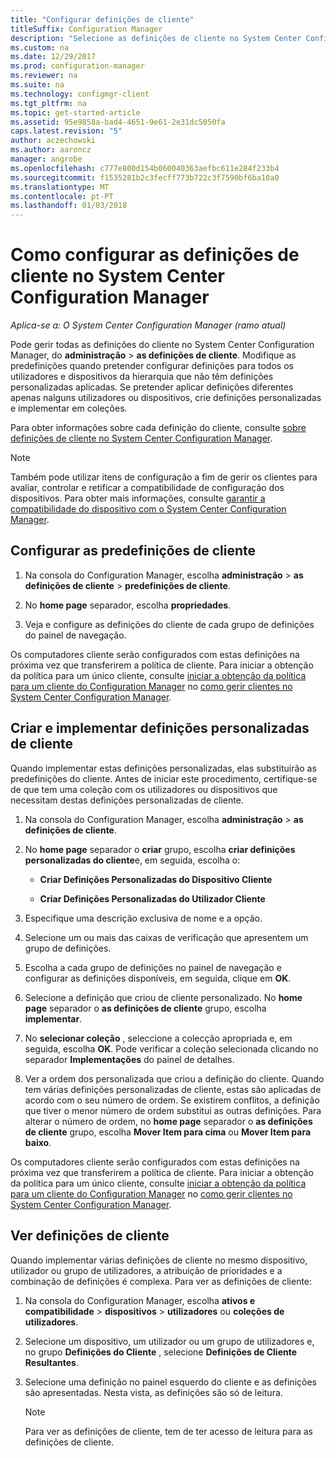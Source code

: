 ```yaml
---
title: "Configurar definições de cliente"
titleSuffix: Configuration Manager
description: "Selecione as definições de cliente no System Center Configuration Manager."
ms.custom: na
ms.date: 12/29/2017
ms.prod: configuration-manager
ms.reviewer: na
ms.suite: na
ms.technology: configmgr-client
ms.tgt_pltfrm: na
ms.topic: get-started-article
ms.assetid: 95e9858a-bad4-4651-9e61-2e31dc5050fa
caps.latest.revision: "5"
author: aczechowski
ms.author: aaroncz
manager: angrobe
ms.openlocfilehash: c777e800d154b060040363aefbc611e284f233b4
ms.sourcegitcommit: f1535281b2c3fecff773b722c3f7590bf6ba10a0
ms.translationtype: MT
ms.contentlocale: pt-PT
ms.lasthandoff: 01/03/2018
---
```

# <a name="how-to-configure-client-settings-in-system-center-configuration-manager"></a>Como configurar as definições de cliente no System Center Configuration Manager

*Aplica-se a: O System Center Configuration Manager (ramo atual)*

Pode gerir todas as definições do cliente no System Center Configuration Manager, do **administração** > **as definições de cliente**. Modifique as predefinições quando pretender configurar definições para todos os utilizadores e dispositivos da hierarquia que não têm definições personalizadas aplicadas. Se pretender aplicar definições diferentes apenas nalguns utilizadores ou dispositivos, crie definições personalizadas e implementar em coleções.  

Para obter informações sobre cada definição do cliente, consulte [sobre definições de cliente no System Center Configuration Manager](../../../core/clients/deploy/about-client-settings.md).

> [!NOTE]  
>  Também pode utilizar itens de configuração a fim de gerir os clientes para avaliar, controlar e retificar a compatibilidade de configuração dos dispositivos. Para obter mais informações, consulte [garantir a compatibilidade do dispositivo com o System Center Configuration Manager](../../../compliance/understand/ensure-device-compliance.md).  

##  <a name="configure-the-default-client-settings"></a>Configurar as predefinições de cliente    

1.  Na consola do Configuration Manager, escolha **administração** > **as definições de cliente** > **predefinições de cliente**.  

3.  No **home page** separador, escolha **propriedades**.  

4.  Veja e configure as definições do cliente de cada grupo de definições do painel de navegação.  

 Os computadores cliente serão configurados com estas definições na próxima vez que transferirem a política de cliente. Para iniciar a obtenção da política para um único cliente, consulte [iniciar a obtenção da política para um cliente do Configuration Manager](../../../core/clients/manage/manage-clients.md#BKMK_PolicyRetrieval) no [como gerir clientes no System Center Configuration Manager](../../../core/clients/manage/manage-clients.md).  

##  <a name="create-and-deploy-custom-client-settings"></a>Criar e implementar definições personalizadas de cliente  
Quando implementar estas definições personalizadas, elas substituirão as predefinições do cliente. Antes de iniciar este procedimento, certifique-se de que tem uma coleção com os utilizadores ou dispositivos que necessitam destas definições personalizadas de cliente.  

1.  Na consola do Configuration Manager, escolha **administração** > **as definições de cliente**.  

3.  No **home page** separador o **criar** grupo, escolha **criar definições personalizadas do cliente**e, em seguida, escolha o:  

    -   **Criar Definições Personalizadas do Dispositivo Cliente**  

    -   **Criar Definições Personalizadas do Utilizador Cliente**  

4.  Especifique uma descrição exclusiva de nome e a opção.  

5.  Selecione um ou mais das caixas de verificação que apresentem um grupo de definições.  

6.  Escolha a cada grupo de definições no painel de navegação e configurar as definições disponíveis, em seguida, clique em **OK**.   

8.  Selecione a definição que criou de cliente personalizado. No **home page** separador o **as definições de cliente** grupo, escolha **implementar**.  

9. No **selecionar coleção** , seleccione a colecção apropriada e, em seguida, escolha **OK**. Pode verificar a coleção selecionada clicando no separador **Implementações** do painel de detalhes.  

10. Ver a ordem dos personalizada que criou a definição do cliente. Quando tem várias definições personalizadas de cliente, estas são aplicadas de acordo com o seu número de ordem. Se existirem conflitos, a definição que tiver o menor número de ordem substitui as outras definições. Para alterar o número de ordem, no **home page** separador o **as definições de cliente** grupo, escolha **Mover Item para cima** ou **Mover Item para baixo**.  

 Os computadores cliente serão configurados com estas definições na próxima vez que transferirem a política de cliente. Para iniciar a obtenção da política para um único cliente, consulte [iniciar a obtenção da política para um cliente do Configuration Manager](../../../core/clients/manage/manage-clients.md#BKMK_PolicyRetrieval) no [como gerir clientes no System Center Configuration Manager](../../../core/clients/manage/manage-clients.md).  



##  <a name="view-client-settings"></a>Ver definições de cliente  
 Quando implementar várias definições de cliente no mesmo dispositivo, utilizador ou grupo de utilizadores, a atribuição de prioridades e a combinação de definições é complexa. Para ver as definições de cliente:  

1.  Na consola do Configuration Manager, escolha **ativos e compatibilidade** > **dispositivos** > **utilizadores** ou **coleções de utilizadores**.  

3.  Selecione um dispositivo, um utilizador ou um grupo de utilizadores e, no grupo **Definições do Cliente** , selecione **Definições de Cliente Resultantes**.  

4.  Selecione uma definição no painel esquerdo do cliente e as definições são apresentadas. Nesta vista, as definições são só de leitura. 

    > [!NOTE]  
    >  Para ver as definições de cliente, tem de ter acesso de leitura para as definições de cliente.  

    